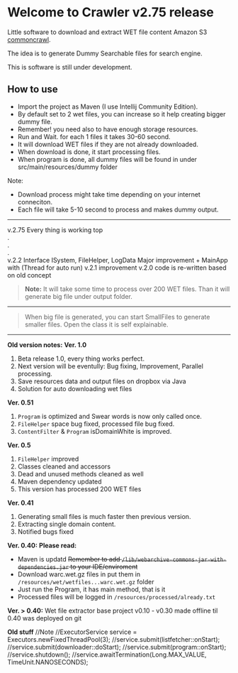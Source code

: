 Welcome to Crawler v2.75 release
========================
Little software to download and extract WET file content Amazon S3 [commoncrawl][1].

The idea is to generate Dummy Searchable files for search engine.

This is software is still under development.

How to use
-------------
- Import the project as Maven (I use Intellij Community Edition).
- By default set to 2 wet files, you can increase so it help creating bigger dummy file.
- Remember! you need also to have enough storage resources.
- Run and Wait. for each 1 files it takes 30-60 second.
- It will download WET files if they are not already downloaded.
- When download is done, it start processing files.
- When program is done, all dummy files will be found in under src/main/resources/dummy folder

Note: 
 - Download process might take time depending on your internet conneciton. 
 - Each file will take 5-10 second to process and makes dummy output.

- - -
v.2.75 Every thing is working top 
<br>
.<br>
.<br>
.<br>
v.2.2 Interface ISystem, FileHelper, LogData Major improvement + MainApp with (Thread for auto run)
v.2.1 improvement
v.2.0 code is re-written based on old concept


> **Note:** It will take some time to process over 200 WET files.
> Than it will generate big file under output folder.

----------

> When big file is generated, you can start SmallFiles to generate smaller files.
Open the class it is self explainable.

----------

**Old version notes:**
**Ver. 1.0**

1. Beta release 1.0, every thing works perfect.
2. Next version will be eventully: Bug fixing, Improvement, Parallel processing.
3. Save resources data and output files on dropbox via Java
4. Solution for auto downloading wet files


**Ver. 0.51**

1. ```Program``` is optimized and Swear words is now only called once.
2. ```FileHelper``` space bug fixed, processed file bug fixed.
3. ```ContentFilter``` & ```Program``` isDomainWhite is improved.


**Ver. 0.5**

1. ```FileHelper``` improved
2. Classes cleaned and accessors
3. Dead and unused methods cleaned as well
4. Maven dependency updated
5. This version has processed 200 WET files

**Ver. 0.41**

1. Generating small files is much faster then previous version.
2. Extracting single domain content.
3. Notified bugs fixed

**Ver. 0.40:**
**Please read:**

- Maven is updatd ~~Remember to add ```/lib/webarchive-commons-jar-with-dependencies.jar``` to your IDE/enviroment~~ 
- Download warc.wet.gz files in put them in ```/resources/wet/wetfiles...warc.wet.gz``` folder
- Just run the Program, it has main method, that is it
- Processed files will be logged in ```/resources/processed/already.txt```

**Ver. > 0.40:**
Wet file extractor base project
v0.10 - v0.30 made offline til 0.40 was deployed on git

**Old stuff**
//Note
//ExecutorService service = Executors.newFixedThreadPool(3);
//service.submit(listfetcher::onStart);
//service.submit(downloader::doStart);
//service.submit(program::onStart);
//service.shutdown();
//service.awaitTermination(Long.MAX_VALUE, TimeUnit.NANOSECONDS);


[1]: http://commoncrawl.org